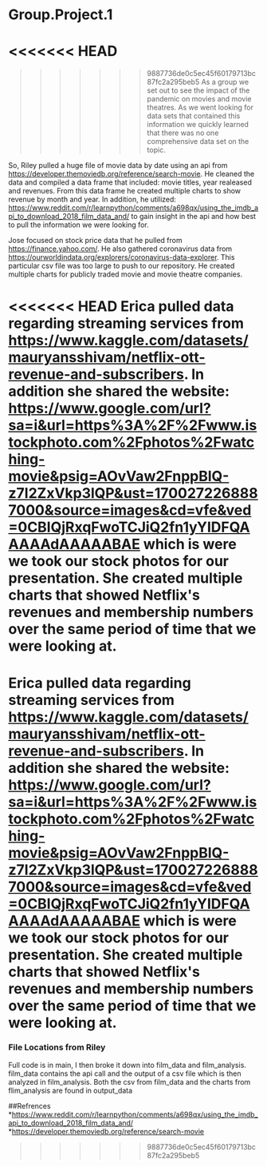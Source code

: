 # Group.Project.1

<<<<<<< HEAD
=======

>>>>>>> 9887736de0c5ec45f60179713bc87fc2a295beb5
As a group we set out to see the impact of the pandemic on movies and movie theatres. As we went looking for data sets that contained this information we quickly learned that there was no one comprehensive data set on the topic. 

So, Riley pulled a huge file of movie data by date using an api from https://developer.themoviedb.org/reference/search-movie. He cleaned the data and compiled a data frame that included: movie titles, year realeased and revenues. From this data frame he created multiple charts to show revenue by month and year. In addition, he utilized: https://www.reddit.com/r/learnpython/comments/a698qx/using_the_imdb_api_to_download_2018_film_data_and/ to gain insight in the api and how best to pull the information we were looking for. 

Jose focused on stock price data that he pulled from https://finance.yahoo.com/. He also gathered coronavirus data from https://ourworldindata.org/explorers/coronavirus-data-explorer. This particular csv file was too large to push to our repository. He created multiple charts for publicly traded movie and movie theatre companies. 

<<<<<<< HEAD
Erica pulled data regarding streaming services from https://www.kaggle.com/datasets/mauryansshivam/netflix-ott-revenue-and-subscribers. In addition she shared the website: https://www.google.com/url?sa=i&url=https%3A%2F%2Fwww.istockphoto.com%2Fphotos%2Fwatching-movie&psig=AOvVaw2FnppBlQ-z7I2ZxVkp3lQP&ust=1700272268887000&source=images&cd=vfe&ved=0CBIQjRxqFwoTCJiQ2fn1yYIDFQAAAAAdAAAAABAE which is were we took our stock photos for our presentation. She created multiple charts that showed Netflix's revenues and membership numbers over the same period of time that we were looking at. 
=======
Erica pulled data regarding streaming services from https://www.kaggle.com/datasets/mauryansshivam/netflix-ott-revenue-and-subscribers. In addition she shared the website: https://www.google.com/url?sa=i&url=https%3A%2F%2Fwww.istockphoto.com%2Fphotos%2Fwatching-movie&psig=AOvVaw2FnppBlQ-z7I2ZxVkp3lQP&ust=1700272268887000&source=images&cd=vfe&ved=0CBIQjRxqFwoTCJiQ2fn1yYIDFQAAAAAdAAAAABAE which is were we took our stock photos for our presentation. She created multiple charts that showed Netflix's revenues and membership numbers over the same period of time that we were looking at. 
=======

### File Locations from Riley 
Full code is in main, I then broke it down into film_data and film_analysis. film_data contains the api call and the output of a csv file which is then analyzed in film_analysis. Both the csv from film_data and the charts from flim_analysis are found in output_data

##Refrences
*https://www.reddit.com/r/learnpython/comments/a698qx/using_the_imdb_api_to_download_2018_film_data_and/
*https://developer.themoviedb.org/reference/search-movie

>>>>>>> 9887736de0c5ec45f60179713bc87fc2a295beb5
